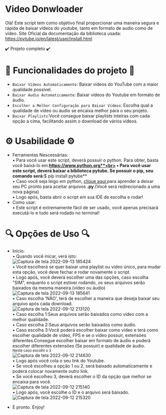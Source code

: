 # Video Donwloader
Olá! Este script tem como objetivo final proporcionar uma maneira segura e rápida de baixar vídeos do youtube, tanto em formato de audio como de vídeo.
Site Oficial da documentação da biblioteca usada: https://pytube.io/en/latest/user/install.html

✔️ Projeto completo ✔️

# 🔨 Funcionalidades do projeto 🔨

- `Baixar Vídeos Automaticamente`: Baixar vídeos do YouTube com a maior qualidade possível.<br> 
- `Baixar Audio Automaticamente`: Baixar vídeos do Youtube em formato de áudio.<br> 
- `Escolher a Melhor Configuração para Baixar Vídeos`: Escolha qual a qualidade de vídeo ou áudio se encaixa melhor para o seu projeto.<br>
- `Baixar Playlists`:Você consegue baixar playlists inteiras com cada opção a cima, facilitando assim o download de vários vídeos.<br>
# ⚙️ Usabilidade ⚙️
- Ferramentas Nescessárias:<br>
• Para você usar este script, deverá possuir o python. Para obter, basta você baixá-lo em:**https://www.python.org**<br>
• Para você usar este script, deverá baixar a biblioteca **pytube**. Se possuir o pip, seu comando será:**$ pip install pytube** <br>
• Caso você seja leigo em python, <a href='https://github.com/dudrt/Video_Donwloader/blob/main/instalar_biblioteca.md' target='_blank'> clique aqui </a> para aprender a deixar seu PC pronto para aceitar arquivos **.py**.(Você será redirecionado a uma nova página)<br>
• Logo após, basta abrir o script em sua IDE de escolha e rodar!
- Como usar:<br>
• Este script é extremamente fácil de ser usado, você apenas precisará executá-lo e tudo será rodado no terminal!<br>

# 🔍 Opções de Uso 🔍
- Início:<br>
• Quando você inicar, verá isto:<br>
![Captura de tela 2022-09-13 185424](https://user-images.githubusercontent.com/89606226/190016286-4b955066-ddff-4449-909a-d758821a5798.png)<br>
• Você escolherá se quer baixar uma playlist ou vídeo único, para mudar esta opção, você deve fechar e rodar novamente o script.<br>
• Logo após, você deverá escolher uma das opções, caso escolha "SIM", enquanto o script estiver rodando, os seus arquivos serão baixados da mesma maneira.(vídeo ou áudio)<br>
![Captura de tela 2022-09-13 185641](https://user-images.githubusercontent.com/89606226/190016550-4bfe87df-dd7a-46db-ab90-db60ea9b979d.png)<br>
• Caso escolha 'NÃO', terá de escolher a maneira que deseja baixar seu arquivo após cada download.<br>
![Captura de tela 2022-09-12 213120](https://user-images.githubusercontent.com/89606226/189782855-0920e42c-a738-4614-8165-e810ea2ffd54.png)<br>
• Caso escolha 1:Seus arquivos serão baixados como vídeo com a melhor qualidade.<br>
• Caso escolha 2:Seus arquivos serão baixados como áudio.<br>
• Caso escolha 3:Você poderá escolher baixar como vídeo e terá como escolher qualidade de vídeo, FPS e se o vídeo possuir, extensões diferentes.Consegue escolher baixar em formato de áudio e poderá escolher diferentes extensões (Se possuir) e qualidade de áudio.<br>
<sub>Neste caso escolhi o 3</sub><br>
![Captura de tela 2022-09-12 214630](https://user-images.githubusercontent.com/89606226/189783393-1c02336e-da74-440e-ab9d-2da11b556940.png)<br>
• Logo após você cola o seu link do Youtube.<br>
• Se você escolheu a opção 1 ou 2, será baixado automaticamente e poderá colocar novamente outro link.<br>
• Se você escolheu 3, deverá escolher o ID da opção que melhor se encaixa para você.<br>
![Captura de tela 2022-09-12 215140](https://user-images.githubusercontent.com/89606226/189783773-bf61aec1-7c8f-44d7-881d-32ce671fcf0a.png)<br>
• Logo após, você escolhe o ID e o arquivo será baixado.<br>
![Captura de tela 2022-09-12 215320](https://user-images.githubusercontent.com/89606226/189783919-e6e7e107-4446-43a0-8942-016fcfb4e491.png)

- E pronto. Enjoy!


